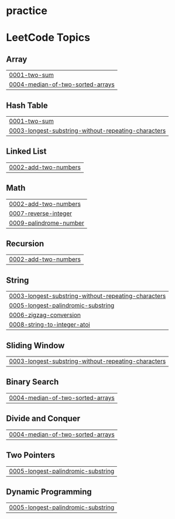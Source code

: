 # practice
<!---LeetCode Topics Start-->
# LeetCode Topics
## Array
|  |
| ------- |
| [0001-two-sum](https://github.com/aishuJL/practice/tree/master/0001-two-sum) |
| [0004-median-of-two-sorted-arrays](https://github.com/aishuJL/practice/tree/master/0004-median-of-two-sorted-arrays) |
## Hash Table
|  |
| ------- |
| [0001-two-sum](https://github.com/aishuJL/practice/tree/master/0001-two-sum) |
| [0003-longest-substring-without-repeating-characters](https://github.com/aishuJL/practice/tree/master/0003-longest-substring-without-repeating-characters) |
## Linked List
|  |
| ------- |
| [0002-add-two-numbers](https://github.com/aishuJL/practice/tree/master/0002-add-two-numbers) |
## Math
|  |
| ------- |
| [0002-add-two-numbers](https://github.com/aishuJL/practice/tree/master/0002-add-two-numbers) |
| [0007-reverse-integer](https://github.com/aishuJL/practice/tree/master/0007-reverse-integer) |
| [0009-palindrome-number](https://github.com/aishuJL/practice/tree/master/0009-palindrome-number) |
## Recursion
|  |
| ------- |
| [0002-add-two-numbers](https://github.com/aishuJL/practice/tree/master/0002-add-two-numbers) |
## String
|  |
| ------- |
| [0003-longest-substring-without-repeating-characters](https://github.com/aishuJL/practice/tree/master/0003-longest-substring-without-repeating-characters) |
| [0005-longest-palindromic-substring](https://github.com/aishuJL/practice/tree/master/0005-longest-palindromic-substring) |
| [0006-zigzag-conversion](https://github.com/aishuJL/practice/tree/master/0006-zigzag-conversion) |
| [0008-string-to-integer-atoi](https://github.com/aishuJL/practice/tree/master/0008-string-to-integer-atoi) |
## Sliding Window
|  |
| ------- |
| [0003-longest-substring-without-repeating-characters](https://github.com/aishuJL/practice/tree/master/0003-longest-substring-without-repeating-characters) |
## Binary Search
|  |
| ------- |
| [0004-median-of-two-sorted-arrays](https://github.com/aishuJL/practice/tree/master/0004-median-of-two-sorted-arrays) |
## Divide and Conquer
|  |
| ------- |
| [0004-median-of-two-sorted-arrays](https://github.com/aishuJL/practice/tree/master/0004-median-of-two-sorted-arrays) |
## Two Pointers
|  |
| ------- |
| [0005-longest-palindromic-substring](https://github.com/aishuJL/practice/tree/master/0005-longest-palindromic-substring) |
## Dynamic Programming
|  |
| ------- |
| [0005-longest-palindromic-substring](https://github.com/aishuJL/practice/tree/master/0005-longest-palindromic-substring) |
<!---LeetCode Topics End-->
